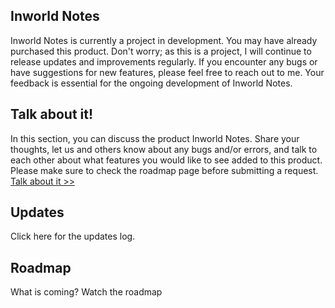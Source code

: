 ## Inworld Notes
Inworld Notes is currently a project in development. You may have already purchased this product. Don't worry; as this is a project, I will continue to release updates and improvements regularly. If you encounter any bugs or have suggestions for new features, please feel free to reach out to me. Your feedback is essential for the ongoing development of Inworld Notes. 

## Talk about it!
In this section, you can discuss the product Inworld Notes. Share your thoughts, let us and others know about any bugs and/or errors, and talk to each other about what features you would like to see added to this product. Please make sure to check the roadmap page before submitting a request.
[Talk about it >>](https://www.tapatalk.com/groups/jolt/viewtopic.php?f=2&t=3)

## Updates
Click here for the updates log.

## Roadmap
What is coming?
Watch the roadmap